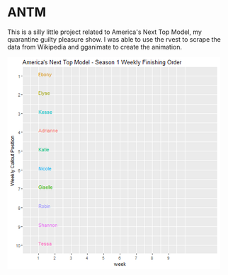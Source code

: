 # ANTM

This is a silly little project related to America's Next Top Model, my quarantine guilty pleasure show.  I was able to use the rvest to scrape the data from Wikipedia and gganimate to create the animation.

![America's Next Top Model Season 1 Results](s1.gif)
